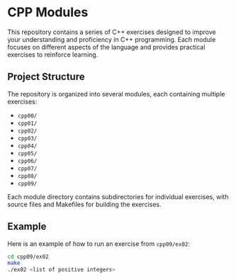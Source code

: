 # CPP Modules

This repository contains a series of C++ exercises designed to improve your understanding and proficiency in C++ programming. Each module focuses on different aspects of the language and provides practical exercises to reinforce learning.

## Project Structure

The repository is organized into several modules, each containing multiple exercises:

- `cpp00/`
- `cpp01/`
- `cpp02/`
- `cpp03/`
- `cpp04/`
- `cpp05/`
- `cpp06/`
- `cpp07/`
- `cpp08/`
- `cpp09/`

Each module directory contains subdirectories for individual exercises, with source files and Makefiles for building the exercises.

## Example

Here is an example of how to run an exercise from `cpp09/ex02`:

```sh
cd cpp09/ex02
make
./ex02 <list of positive integers>